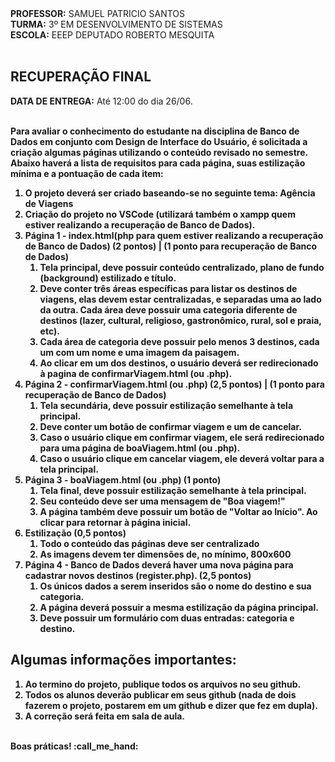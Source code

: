 <div>
    <strong>PROFESSOR:</strong> SAMUEL PATRICIO SANTOS<br>
    <strong>TURMA:</strong> 3º EM DESENVOLVIMENTO DE SISTEMAS<br>
    <strong>ESCOLA:</strong> EEEP DEPUTADO ROBERTO MESQUITA
</div><br>

<div>
    <h2><strong>RECUPERAÇÃO FINAL</strong></h2>
    <strong>DATA DE ENTREGA:</strong> Até 12:00 do dia 26/06.
</div><br>

<div>
    <p><b>Para avaliar o conhecimento do estudante na disciplina de Banco de Dados em conjunto com Design de Interface do Usuário, é solicitada a criação algumas páginas utilizando o conteúdo revisado no semestre. Abaixo haverá a lista de requisitos para cada página, suas estilização mínima e a pontuação de cada item:<br>
    <ol>
      <li>O projeto deverá ser criado baseando-se no seguinte tema: Agência de Viagens</li>
      <li>Criação do projeto no VSCode (utilizará também o xampp quem estiver realizando a recuperação de Banco de Dados).</li>
      <li>
        Página 1 - index.html(php para quem estiver realizando a recuperação de Banco de Dados) (2 pontos) | (1 ponto para recuperação de Banco de Dados)
        <ol>
          <li>Tela principal, deve possuir conteúdo centralizado, plano de fundo (background) estilizado e título.</li>
          <li>Deve conter três áreas específicas para listar os destinos de viagens, elas devem estar centralizadas, e separadas uma ao lado da outra. Cada área deve possuir uma categoria diferente de destinos (lazer, cultural, religioso, gastronômico, rural, sol e praia, etc).</li>
          <li>Cada área de categoria deve possuir pelo menos 3 destinos, cada um com um nome e uma imagem da paisagem.</li>
          <li>Ao clicar em um dos destinos, o usuário deverá ser redirecionado à pagina de confirmarViagem.html (ou .php).</li>
        </ol>
      </li>
      <li>
        Página 2 - confirmarViagem.html (ou .php) (2,5 pontos) | (1 ponto para recuperação de Banco de Dados)
        <ol>
          <li>Tela secundária, deve possuir estilização semelhante à tela principal.</li>
          <li>Deve conter um botão de confirmar viagem e um de cancelar.</li>
          <li>Caso o usuário clique em confirmar viagem, ele será redirecionado para uma página de boaViagem.html (ou .php).</li>
          <li>Caso o usuário clique em cancelar viagem, ele deverá voltar para a tela principal.</li>
        </ol>
      </li>
      <li>
        Página 3 - boaViagem.html (ou .php) (1 ponto)
        <ol>
          <li>Tela final, deve possuir estilização semelhante à tela principal.</li>
          <li>Seu conteúdo deve ser uma mensagem de "Boa viagem!"</li>
          <li>A página também deve possuir um botão de "Voltar ao Início". Ao clicar para retornar à página inicial.</li>
        </ol>
      </li>
      <li>
        Estilização (0,5 pontos)
        <ol>
          <li>Todo o conteúdo das páginas deve ser centralizado</li>
          <li>As imagens devem ter dimensões de, no mínimo, 800x600</li>
        </ol>
      </li>
      <li>
        Página 4 - Banco de Dados deverá haver uma nova página para cadastrar novos destinos (register.php). (2,5 pontos)
        <ol>
          <li>Os únicos dados a serem inseridos são o nome do destino e sua categoria.</li>
          <li>A página deverá possuir a mesma estilização da página principal.</li>
          <li>Deve possuir um formulário com duas entradas: categoria e destino.</li>
        </ol>
      </li>
    </ol>
</div<br>

<div>
    <h2>Algumas informações importantes:</h2>
    <ol>
        <li>Ao termino do projeto, publique todos os arquivos no seu github.</li>
        <li>Todos os alunos deverão publicar em seus github (nada de dois fazerem o projeto, postarem em um github e dizer que fez em dupla).</li>
        <li>A correção será feita em sala de aula.</li>
    </ol> 
</div>
<br>
<div>
    Boas práticas! :call_me_hand:
</div>
